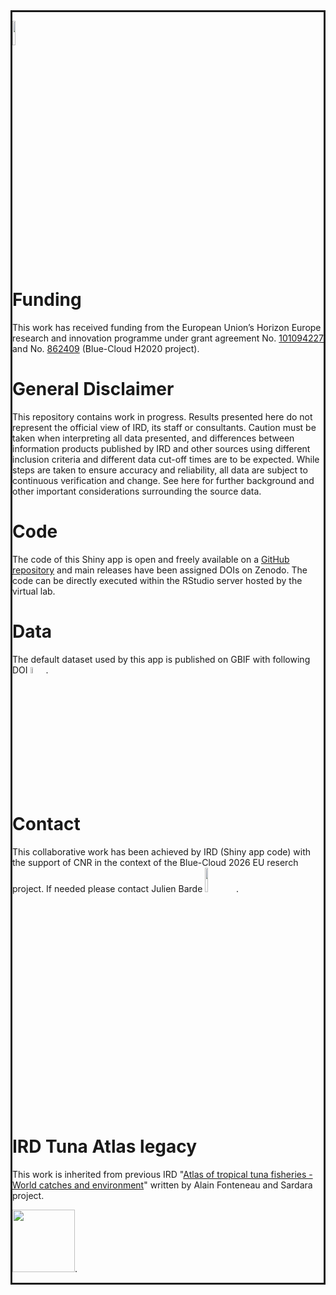 <div id="modal" name="modal" style="border:solid">

[<img src="logo_blue-cloud_2026.svg" height="10%">](https://blue-cloud.d4science.org)

# Funding
This work has received funding from the European Union’s Horizon Europe research and innovation programme under grant agreement No.  [101094227](https://doi.org/10.3030/101094227) and No. [862409](https://doi.org/10.3030/862409) (Blue-Cloud H2020 project).

# General Disclaimer

This repository contains work in progress. Results presented here do not represent the official view of IRD, its staff or consultants. Caution must be taken when interpreting all data presented, and differences between information products published by IRD and other sources using different inclusion criteria and different data cut-off times are to be expected. While steps are taken to ensure accuracy and reliability, all data are subject to continuous verification and change. See here for further background and other important considerations surrounding the source data.

# Code

The code of this Shiny app is open and freely available on a [GitHub repository](https://github.com/firms-gta/darwin_core_viewer) and main releases have been assigned DOIs on Zenodo. The code can be directly executed within the RStudio server hosted by the virtual lab. 

# Data

The default dataset used by this app is published on GBIF with following DOI  [<img src="gbif_23m361.svg" height="5%">](https://doi.org/10.15468/23m361).

# Contact

This collaborative work has been achieved by IRD (Shiny app code) with the support of CNR in the context of the Blue-Cloud 2026 EU reserch project.
If needed please contact Julien Barde [<img src="logo_ORCID.svg" height="10%">](https://orcid.org/0000-0002-3519-6141).


# IRD Tuna Atlas legacy

This work is inherited from previous IRD "[Atlas of tropical tuna fisheries - World catches and environment](https://horizon.documentation.ird.fr/exl-doc/pleins_textes/divers11-03/010012425.pdf)" written by Alain Fonteneau and Sardara project.

[<img src="Atlas_Alain_FontenauFront_Page.svg" height="100px">](https://www.documentation.ird.fr/hor/fdi:010012425).

</div>